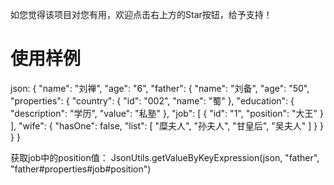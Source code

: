 如您觉得该项目对您有用，欢迎点击右上方的Star按钮，给予支持！

# 使用样例

json:
{
    "name": "刘禅", 
    "age": "6", 
    "father": {
        "name": "刘备", 
        "age": "50", 
        "properties": {
            "country": {
                "id": "002", 
                "name": "蜀"
            }, 
            "education": {
                "description": "学历", 
                "value": "私塾"
            }, 
            "job": [
                {
                    "id": "1", 
                    "position": "大王"
                }
            ], 
            "wife": {
                "hasOne": false, 
                "list": [
                    "糜夫人", 
                    "孙夫人", 
                    "甘皇后", 
                    "吴夫人"
                ]
            }
        }
    }
}

获取job中的position值：
JsonUtils.getValueByKeyExpression(json, "father", "father#properties#job#position")
